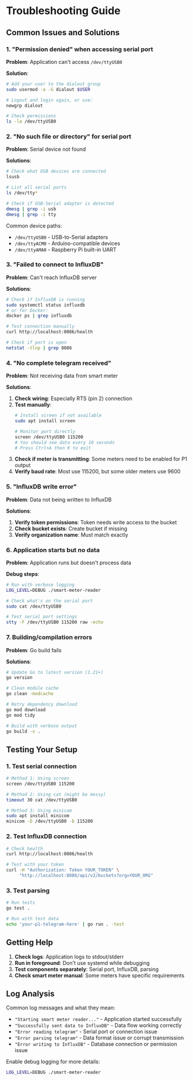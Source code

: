 # Troubleshooting Guide

## Common Issues and Solutions

### 1. "Permission denied" when accessing serial port

**Problem**: Application can't access `/dev/ttyUSB0`

**Solution**:
```bash
# Add your user to the dialout group
sudo usermod -a -G dialout $USER

# Logout and login again, or use:
newgrp dialout

# Check permissions
ls -la /dev/ttyUSB0
```

### 2. "No such file or directory" for serial port

**Problem**: Serial device not found

**Solutions**:
```bash
# Check what USB devices are connected
lsusb

# List all serial ports
ls /dev/tty*

# Check if USB-Serial adapter is detected
dmesg | grep -i usb
dmesg | grep -i tty
```

Common device paths:
- `/dev/ttyUSB0` - USB-to-Serial adapters
- `/dev/ttyACM0` - Arduino-compatible devices
- `/dev/ttyAMA0` - Raspberry Pi built-in UART

### 3. "Failed to connect to InfluxDB"

**Problem**: Can't reach InfluxDB server

**Solutions**:
```bash
# Check if InfluxDB is running
sudo systemctl status influxdb
# or for Docker:
docker ps | grep influxdb

# Test connection manually
curl http://localhost:8086/health

# Check if port is open
netstat -tlnp | grep 8086
```

### 4. "No complete telegram received"

**Problem**: Not receiving data from smart meter

**Solutions**:
1. **Check wiring**: Especially RTS (pin 2) connection
2. **Test manually**:
   ```bash
   # Install screen if not available
   sudo apt install screen
   
   # Monitor port directly
   screen /dev/ttyUSB0 115200
   # You should see data every 10 seconds
   # Press Ctrl+A then K to exit
   ```
3. **Check if meter is transmitting**: Some meters need to be enabled for P1 output
4. **Verify baud rate**: Most use 115200, but some older meters use 9600

### 5. "InfluxDB write error"

**Problem**: Data not being written to InfluxDB

**Solutions**:
1. **Verify token permissions**: Token needs write access to the bucket
2. **Check bucket exists**: Create bucket if missing
3. **Verify organization name**: Must match exactly

### 6. Application starts but no data

**Problem**: Application runs but doesn't process data

**Debug steps**:
```bash
# Run with verbose logging
LOG_LEVEL=DEBUG ./smart-meter-reader

# Check what's on the serial port
sudo cat /dev/ttyUSB0

# Test serial port settings
stty -F /dev/ttyUSB0 115200 raw -echo
```

### 7. Building/compilation errors

**Problem**: Go build fails

**Solutions**:
```bash
# Update Go to latest version (1.21+)
go version

# Clean module cache
go clean -modcache

# Retry dependency download
go mod download
go mod tidy

# Build with verbose output
go build -v .
```

## Testing Your Setup

### 1. Test serial connection
```bash
# Method 1: Using screen
screen /dev/ttyUSB0 115200

# Method 2: Using cat (might be messy)
timeout 30 cat /dev/ttyUSB0

# Method 3: Using minicom
sudo apt install minicom
minicom -D /dev/ttyUSB0 -b 115200
```

### 2. Test InfluxDB connection
```bash
# Check health
curl http://localhost:8086/health

# Test with your token
curl -H "Authorization: Token YOUR_TOKEN" \
     "http://localhost:8086/api/v2/buckets?org=YOUR_ORG"
```

### 3. Test parsing
```bash
# Run tests
go test .

# Run with test data
echo 'your-p1-telegram-here' | go run . -test
```

## Getting Help

1. **Check logs**: Application logs to stdout/stderr
2. **Run in foreground**: Don't use systemd while debugging
3. **Test components separately**: Serial port, InfluxDB, parsing
4. **Check smart meter manual**: Some meters have specific requirements

## Log Analysis

Common log messages and what they mean:

- `"Starting smart meter reader..."` - Application started successfully
- `"Successfully sent data to InfluxDB"` - Data flow working correctly
- `"Error reading telegram"` - Serial port or connection issue
- `"Error parsing telegram"` - Data format issue or corrupt transmission
- `"Error writing to InfluxDB"` - Database connection or permission issue

Enable debug logging for more details:
```bash
LOG_LEVEL=DEBUG ./smart-meter-reader
```
